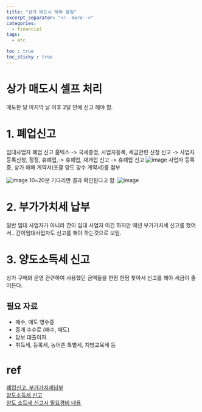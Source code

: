```yaml
---
title: "상가 매도시 해야 할일"
excerpt_separator: "<!--more-->"
categories:
  - financial
tags:
  - etc

toc : true
toc_sticky : true
---
```


# 상가 매도시 셀프 처리
매도한 달 마지막 날 이후 2달 안에 신고 해야 함. 


# 1. 폐업신고
  임대사업자 폐업 신고
  홈텍스 -> 국세증명, 사업자등록, 세금관련 신청 신고 -> 사업자 등록신청, 정정, 휴폐업,-> 휴폐업, 재개업 신고 -> 휴폐업 신고
  ![image](https://github.com/younlea/younlea.github.io/assets/1435846/17016eeb-da1c-4713-be79-828ef5aa29fd)
  사업자 등록증, 상가 매매 계약서(포괄 양도 양수 계약서)를 첨부 

  ![image](https://github.com/younlea/younlea.github.io/assets/1435846/46705f11-1c4c-40ad-9211-5148e9ef70b8)
  10~20분 기다리면 결과 확인된다고 함. 
  ![image](https://github.com/younlea/younlea.github.io/assets/1435846/8e6f3b75-399b-4bdf-a3cd-affcb34ba4c4)

# 2. 부가가치세 납부
  일반 임대 사업자가 아니라 간이 임대 사업자 이긴 하지만 매년 부가가치세 신고를 했어서..
  간이임대사업자도 신고를 해야 하는것으로 보임. 
    
# 3. 양도소득세 신고
  상가 구매와 운영 관련하여 사용했던 금액들을 한땀 한땀 찾아서 신고를 해야 세금이 줄어든다. 
  
## 필요 자료
- 매수, 매도 영수증
- 중개 수수료 (매수, 매도)
- 담보 대출이자
- 취득세, 등록세, 농어촌 특별세, 지방교육세 등





# ref
[폐업신고, 부가가치세납부](https://blog.naver.com/rodoss7/223237527161)    
[양도소득세 신고](https://blog.naver.com/rodoss7/223240676749)    
[양도 소득세 신고시 필요경비 내용](https://blog.naver.com/realrealty119/223117923325)    
